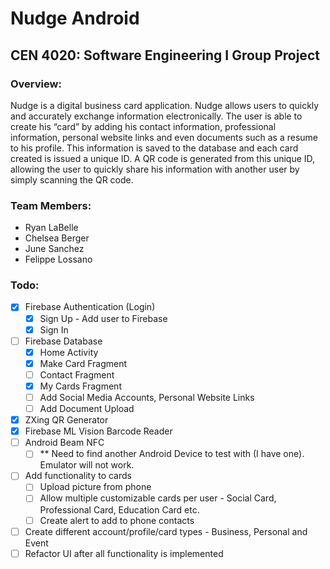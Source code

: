 # Nudge Android  #
## CEN 4020: Software Engineering I Group Project #

### Overview: #
Nudge is a digital business card application. Nudge allows users to quickly and accurately exchange information electronically. The user is able to create his “card” by adding his contact information, professional information, personal website links and even documents such as a resume to his profile. This information is saved to the database and each card created is issued a unique ID. A QR code is generated from this unique ID, allowing the user to quickly share his information with another user by simply scanning the QR code.

### Team Members: #
- Ryan LaBelle 
- Chelsea Berger
- June Sanchez 
- Felippe Lossano

### Todo: #
- [X] Firebase Authentication (Login)
    - [X] Sign Up - Add user to Firebase
    - [X] Sign In
- [ ] Firebase Database
    - [X] Home Activity
    - [X] Make Card Fragment
    - [ ] Contact Fragment
    - [X] My Cards Fragment 
    - [ ] Add Social Media Accounts, Personal Website Links
    - [ ] Add Document Upload
- [X] ZXing QR Generator
- [X] Firebase ML Vision Barcode Reader
- [ ] Android Beam NFC
    - [ ] ** Need to find another Android Device to test with (I have one). Emulator will not work. 
- [ ] Add functionality to cards
    - [ ] Upload picture from phone
    - [ ] Allow multiple customizable cards per user - Social Card, Professional Card, Education Card etc.
    - [ ] Create alert to add to phone contacts 
- [ ] Create different account/profile/card types - Business, Personal and Event   
- [ ] Refactor UI after all functionality is implemented 
